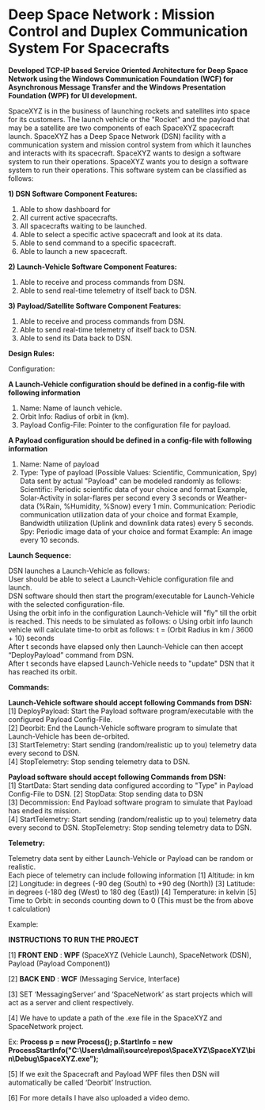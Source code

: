 # Deep Space Network : Mission Control and Duplex Communication System For Spacecrafts

**Developed TCP-IP based Service Oriented Architecture for Deep Space Network using the Windows Communication Foundation (WCF) for Asynchronous Message Transfer and the Windows Presentation Foundation (WPF) for UI development.**

SpaceXYZ is in the business of launching rockets and satellites into space for its customers. The launch vehicle or the "Rocket" and the payload that may be a satellite are two components of each SpaceXYZ spacecraft launch. SpaceXYZ has a Deep Space Network (DSN) facility with a communication system and mission control system from which it launches and interacts with its spacecraft. SpaceXYZ wants to design a software system to run their operations.
SpaceXYZ wants you to design a software system to run their operations. This software system can be classified as follows: 

**1) DSN Software Component Features:** 
1. Able to show dashboard for 
1. All current active spacecrafts. 
2. All spacecrafts waiting to be launched. 
2. Able to select a specific active spacecraft and look at its data. 
3. Able to send command to a specific spacecraft.
4. Able to launch a new spacecraft.
 
**2) Launch-Vehicle Software Component Features:** 
1. Able to receive and process commands from DSN. 
2. Able to send real-time telemetry of itself back to DSN. 

**3) Payload/Satellite Software Component Features:** 
1. Able to receive and process commands from DSN. 
2. Able to send real-time telemetry of itself back to DSN. 
3. Able to send its Data back to DSN. 


**Design Rules:** 

Configuration:  

**A Launch-Vehicle configuration should be defined in a config-file with following information** 
1. Name: Name of launch vehicle. 
2. Orbit Info: Radius of orbit in (km). 
3. Payload Config-File: Pointer to the configuration file for payload.  

**A Payload configuration should be defined in a config-file with following information**
1. Name: Name of payload 
2. Type: Type of payload (Possible Values: Scientific, Communication, Spy) 
Data sent by actual "Payload" can be modeled randomly as follows:
Scientific: Periodic scientific data of your choice and format Example, Solar-Activity in solar-flares per second every 3 seconds or Weather-data (%Rain, %Humidity, %Snow) every 1 min. 
Communication: Periodic communication utilization data of your choice and format Example, Bandwidth utilization (Uplink and downlink data rates) every 5 seconds. 
Spy: Periodic image data of your choice and format Example: An image every 10 seconds. 

**Launch Sequence:** 

DSN launches a Launch-Vehicle as follows:  
User should be able to select a Launch-Vehicle configuration file and launch.  
DSN software should then start the program/executable for Launch-Vehicle with the selected configuration-file.  
Using the orbit info in the configuration Launch-Vehicle will "fly" till the orbit is reached. This needs to be simulated as follows: o Using orbit info launch vehicle will calculate time-to orbit as follows: t = (Orbit Radius in km / 3600 + 10) seconds  
After t seconds have elapsed only then Launch-Vehicle can then accept “DeployPayload” command from DSN.  
After t seconds have elapsed Launch-Vehicle needs to "update" DSN that it has reached its orbit. 

**Commands:**

**Launch-Vehicle software should accept following Commands from DSN:**  
[1] DeployPayload: Start the Payload software program/executable with the configured Payload Config-File.  
[2] Deorbit: End the Launch-Vehicle software program to simulate that Launch-Vehicle has been de-orbited.  
[3] StartTelemetry: Start sending (random/realistic up to you) telemetry data every second to DSN.  
[4] StopTelemetry: Stop sending telemetry data to DSN.
 
**Payload software should accept following Commands from DSN:**  
[1] StartData: Start sending data configured according to "Type" in Payload Config-File to DSN.
[2] StopData: Stop sending data to DSN  
[3] Decommission: End Payload software program to simulate that Payload has ended its mission.  
[4] StartTelemetry: Start sending (random/realistic up to you) telemetry data every second to DSN.  StopTelemetry: Stop sending telemetry data to DSN. 

**Telemetry:**

Telemetry data sent by either Launch-Vehicle or Payload can be random or realistic.  
Each piece of telemetry can include following information 
[1] Altitude: in km 
[2] Longitude: in degrees (-90 deg (South) to +90 deg (North)) 
[3] Latitude: in degrees (-180 deg (West) to 180 deg (East)) 
[4] Temperature: in kelvin 
[5] Time to Orbit: in seconds counting down to 0 (This must be the from above t calculation)  

Example:

**INSTRUCTIONS TO RUN THE PROJECT**

[1] **FRONT END** : **WPF** (SpaceXYZ (Vehicle Launch), SpaceNetwork (DSN), Payload (Payload Component))

[2] **BACK END** : **WCF** (Messaging Service, Interface)

[3] SET ‘MessagingServer’ and ‘SpaceNetwork’ as start projects which will act as a server and client respectively.

[4] We have to update a path of the .exe file in the SpaceXYZ and SpaceNetwork project.

Ex: 
**Process p = new Process();
 p.StartInfo = new ProcessStartInfo("C:\\Users\\dmali\\source\\repos\\SpaceXYZ\\SpaceXYZ\\bin\\Debug\\SpaceXYZ.exe");**  
 
[5] If we exit the Spacecraft and Payload WPF files then DSN will automatically be called ‘Deorbit’ Instruction.

[6] For more details I have also uploaded a video demo.

